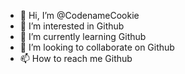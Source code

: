 - 👋 Hi, I’m @CodenameCookie
- 👀 I’m interested in Github
- 🌱 I’m currently learning Github
- 💞️ I’m looking to collaborate on Github
- 📫 How to reach me Github
